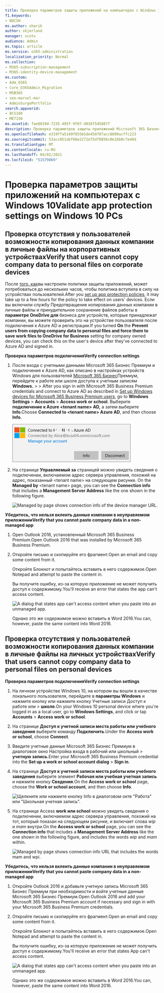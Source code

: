 ```yaml
---
title: Проверка параметров защиты приложений на компьютерах с Windows 10
f1.keywords:
- NOCSH
ms.author: sharik
author: skjerland
manager: scotv
audience: Admin
ms.topic: article
ms.service: o365-administration
localization_priority: Normal
ms.collection:
- M365-subscription-management
- M365-identity-device-management
ms.custom:
- Adm_O365
- Core_O365Admin_Migration
- MSB365
- seo-marvel-mar
- AdminSurgePortfolio
search.appverid:
- BCS160
- MET150
ms.assetid: fae8819d-7235-495f-9f07-d016f545887f
description: Проверка параметров защиты приложений Microsoft 365 Бизнес Премиум на устройствах Windows 10 и проверка того, что пользователи не могут копировать данные компании в личные файлы или неуправимые приложения.
ms.openlocfilehash: e319ffa5149f055b5de45078facc8899acffc223
ms.sourcegitcommit: 53acc851abf68e2272e75df0856c0e16b0c7e48d
ms.translationtype: MT
ms.contentlocale: ru-RU
ms.lasthandoff: 04/02/2021
ms.locfileid: "51579869"
---
```

# <a name="validate-app-protection-settings-on-windows-10-pcs"></a><span data-ttu-id="bd5f5-103">Проверка параметров защиты приложений на компьютерах с Windows 10</span><span class="sxs-lookup"><span data-stu-id="bd5f5-103">Validate app protection settings on Windows 10 PCs</span></span>

## <a name="verify-that-users-cannot-copy-company-data-to-personal-files-on-corporate-devices"></a><span data-ttu-id="bd5f5-104">Проверка отсутствия у пользователей возможности копирования данных компании в личные файлы на корпоративных устройствах</span><span class="sxs-lookup"><span data-stu-id="bd5f5-104">Verify that users cannot copy company data to personal files on corporate devices</span></span>

<span data-ttu-id="bd5f5-105">После [того, как](protection-settings-for-windows-10-devices.md)вы настроили политики защиты приложений, может потребоваться до нескольких часов, чтобы политика вступила в силу на устройствах пользователей.</span><span class="sxs-lookup"><span data-stu-id="bd5f5-105">After you [set up app protection policies](protection-settings-for-windows-10-devices.md), it may take up to a few hours for the policy to take effect on users' devices.</span></span> <span data-ttu-id="bd5f5-106">Если вы  включили службу Предотвращение копирования данных компании в личные файлы и принудительное сохранение файлов работы в **параметре OneDrive для** бизнеса для устройств, которые принадлежат компании, вы можете проверить это на устройстве пользователя после подключения к Azure AD и регистрации.</span><span class="sxs-lookup"><span data-stu-id="bd5f5-106">If you turned **On** the **Prevent users from copying company data to personal files and force them to save work files to OneDrive for Business** setting for company owned devices, you can check this on the user's device after they've connected to Azure AD and signed in.</span></span> 
  
 <span data-ttu-id="bd5f5-107">**Проверка параметров подключения**</span><span class="sxs-lookup"><span data-stu-id="bd5f5-107">**Verify connection settings**</span></span>
  
1. <span data-ttu-id="bd5f5-108">После входа с учетными данными Microsoft 365 Бизнес Премиум и подключения к Azure AD, как описано в настройках устройств Windows для пользователей [Microsoft 365 Бизнес](set-up-windows-devices.md)Премиум, перейдите к работе или школе доступа к учетным записям **Windows.** \>  \> </span><span class="sxs-lookup"><span data-stu-id="bd5f5-108">After you sign in with Microsoft 365 Business Premium credentials and connect to Azure AD as described in [Set up Windows devices for Microsoft 365 Business Premium users](set-up-windows-devices.md), go to **Windows Settings** \> **Accounts** \> **Access work or school**.</span></span> <span data-ttu-id="bd5f5-109">Выберите **подключение к Azure \<tenant name\> AD,** а затем выберите **Info**.</span><span class="sxs-lookup"><span data-stu-id="bd5f5-109">Choose **Connected to \<tenant name\> Azure AD**, and then choose **Info**.</span></span>
    
    ![Click or tap Info on the Connected to Azure AD dialog.](../media/a36ede2b-d1a0-4d4e-8ea7-af39b4b63890.png)
  
2. <span data-ttu-id="bd5f5-111">На странице **Управляемый за** страницей можно увидеть сведения о подключении, включаемом адрес сервера управления, похожий на адрес, показанный \<tenant name\> на следующем рисунке.  </span><span class="sxs-lookup"><span data-stu-id="bd5f5-111">On the **Managed by** \<tenant name\> page, you can see the **Connection info** that includes a **Management Server Address** like the one shown in the following figure.</span></span> 
    
    ![Managed by page shows connection info of the device manager URL.](../media/47515a8e-2d0c-4bea-99f0-6b2545b88a11.png)
  
 <span data-ttu-id="bd5f5-113">**Убедитесь, что нельзя вклеить данные компании в неуправяемом приложении**</span><span class="sxs-lookup"><span data-stu-id="bd5f5-113">**Verify that you cannot paste company data in a non-managed app**</span></span>
  
1. <span data-ttu-id="bd5f5-114">Open Outlook 2016, установленный Microsoft 365 Business Premium.</span><span class="sxs-lookup"><span data-stu-id="bd5f5-114">Open Outlook 2016 that was installed by Microsoft 365 Business Premium.</span></span>
    
2. <span data-ttu-id="bd5f5-115">Откройте письмо и скопируйте его фрагмент.</span><span class="sxs-lookup"><span data-stu-id="bd5f5-115">Open an email and copy some content from it.</span></span>
    
    <span data-ttu-id="bd5f5-116">Откройте Блокнот и попытайтесь вставить в него содержимое.</span><span class="sxs-lookup"><span data-stu-id="bd5f5-116">Open Notepad and attempt to paste the content in.</span></span>
    
    <span data-ttu-id="bd5f5-117">Вы получите ошибку, из-за которую приложение не может получить доступ к содержимому.</span><span class="sxs-lookup"><span data-stu-id="bd5f5-117">You'll receive an error that states the app can't access content.</span></span>
    
    ![A dialog that states app can't access content when you paste into an unmanaged app.](../media/5e82b154-cf2f-43c8-ae80-b45d8ad80e56.png)
  
    <span data-ttu-id="bd5f5-119">Однако это же содержимое можно вставить в Word 2016.</span><span class="sxs-lookup"><span data-stu-id="bd5f5-119">You can, however, paste the same content into Word 2016.</span></span>
    
## <a name="verify-that-users-cannot-copy-company-data-to-personal-files-on-personal-devices"></a><span data-ttu-id="bd5f5-120">Проверка отсутствия у пользователей возможности копирования данных компании в личные файлы на личных устройствах</span><span class="sxs-lookup"><span data-stu-id="bd5f5-120">Verify that users cannot copy company data to personal files on personal devices</span></span>

 <span data-ttu-id="bd5f5-121">**Проверка параметров подключения**</span><span class="sxs-lookup"><span data-stu-id="bd5f5-121">**Verify connection settings**</span></span>
  
1. <span data-ttu-id="bd5f5-122">На личном устройстве Windows 10, на котором вы вошли в качестве локального  пользователя, перейдите в **параметры Windows** и нажмите кнопку или нажмите кнопку Учетные записи Доступ к работе или \> **школе**.</span><span class="sxs-lookup"><span data-stu-id="bd5f5-122">On your Windows 10 personal device where you're logged in as a local user, go to **Windows Settings**, and click or tap **Accounts** \> **Access work or school**.</span></span>
    
2. <span data-ttu-id="bd5f5-123">На странице **Доступ к учетной записи места работы или учебного заведения** выберите команду **Подключить**.</span><span class="sxs-lookup"><span data-stu-id="bd5f5-123">Under the **Access work or school**, choose **Connect**.</span></span>
    
3. <span data-ttu-id="bd5f5-124">Введите учетные данные Microsoft 365 Бизнес Премиум в диалоговое окно Настройка входа в рабочий или школьный  \> **учетную запись.**</span><span class="sxs-lookup"><span data-stu-id="bd5f5-124">Enter your Microsoft 365 Business Premium credential into the **Set up a work or school account dialog** \> **Sign in**.</span></span>
    
4. <span data-ttu-id="bd5f5-125">На странице **Доступ к учетной записи места работы или учебного заведения** выберите элемент **Рабочая или учебная учетная запись** и нажмите кнопку **Сведения**.</span><span class="sxs-lookup"><span data-stu-id="bd5f5-125">On the **Access work or school** page, choose the **Work or school account**, and then choose **Info**.</span></span>
    
    ![Щелкните или нажмите кнопку Info в диалоговом окте "Работа" или "Школьная учетная запись".](../media/63bd8b32-cb32-4afa-8ce0-6070ac403abc.png)
  
5. <span data-ttu-id="bd5f5-127">На странице Access **work или school**  можно увидеть сведения  о подключении, включаемом адрес сервера управления, похожий на тот, который показан на следующем рисунке, и включает слова *wip* и *mam* внутри.</span><span class="sxs-lookup"><span data-stu-id="bd5f5-127">On the **Access work or school** page, you can see the **Connection info** that includes a **Management Server Address** like the one shown in the following figure, and includes the words  *wip*  and  *mam*  within.</span></span> 
    
    ![Managed by page shows connection info URL that includes the words mam and wpi.](../media/abd4eaf4-44fa-4538-a3e8-1e0d331dfe1e.png)
  
 <span data-ttu-id="bd5f5-129">**Убедитесь, что нельзя вклеить данные компании в неуправяемом приложении**</span><span class="sxs-lookup"><span data-stu-id="bd5f5-129">**Verify that you cannot paste company data in a non-managed app**</span></span>
  
1. <span data-ttu-id="bd5f5-130">Откройте Outlook 2016 и добавьте учетную запись Microsoft 365 Бизнес Премиум при необходимости и войте учетные данные Microsoft 365 Бизнес Премиум.</span><span class="sxs-lookup"><span data-stu-id="bd5f5-130">Open Outlook 2016 and add your Microsoft 365 Business Premium account if necessary and sign in with your Microsoft 365 Business Premium credentials.</span></span>
    
2. <span data-ttu-id="bd5f5-131">Откройте письмо и скопируйте его фрагмент.</span><span class="sxs-lookup"><span data-stu-id="bd5f5-131">Open an email and copy some content from it.</span></span>
    
    <span data-ttu-id="bd5f5-132">Откройте Блокнот и попытайтесь вставить в него содержимое.</span><span class="sxs-lookup"><span data-stu-id="bd5f5-132">Open Notepad and attempt to paste the content in.</span></span>
    
    <span data-ttu-id="bd5f5-133">Вы получите ошибку, из-за которую приложение не может получить доступ к содержимому.</span><span class="sxs-lookup"><span data-stu-id="bd5f5-133">You'll receive an error that states App can't access content.</span></span>
    
    ![A dialog that states app can't access content when you paste into an unmanaged app.](../media/5e82b154-cf2f-43c8-ae80-b45d8ad80e56.png)
  
    <span data-ttu-id="bd5f5-135">Однако это же содержимое можно вставить в Word 2016.</span><span class="sxs-lookup"><span data-stu-id="bd5f5-135">You can, however, paste the same content into Word 2016.</span></span>
    

